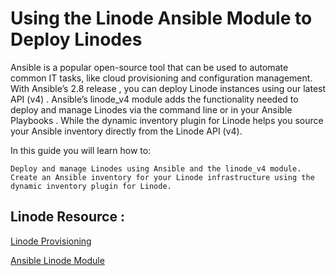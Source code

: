 # Using the Linode Ansible Module to Deploy Linodes #

Ansible is a popular open-source tool that can be used to automate common IT tasks, like cloud provisioning and configuration management. With Ansible’s 2.8 release , you can deploy Linode instances using our latest API (v4) . Ansible’s linode_v4 module adds the functionality needed to deploy and manage Linodes via the command line or in your Ansible Playbooks . While the dynamic inventory plugin for Linode helps you source your Ansible inventory directly from the Linode API (v4).

In this guide you will learn how to:

    Deploy and manage Linodes using Ansible and the linode_v4 module.
    Create an Ansible inventory for your Linode infrastructure using the dynamic inventory plugin for Linode.


## Linode Resource : ##    

[Linode Provisioning](https://www.linode.com/docs/guides/deploy-linodes-using-ansible/)

[Ansible Linode Module](https://docs.ansible.com/ansible/latest/collections/community/general/linode_module.html#ansible-collections-community-general-linode-module)